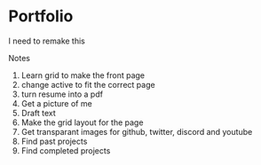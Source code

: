 # Portfolio
I need to remake this

Notes

1. Learn grid to make the front page
2. change active to fit the correct page
3. turn resume into a pdf
4. Get a picture of me
5. Draft text
6. Make the grid layout for the page
7. Get transparant images for github, twitter, discord and youtube
8. Find past projects
9. Find completed projects
